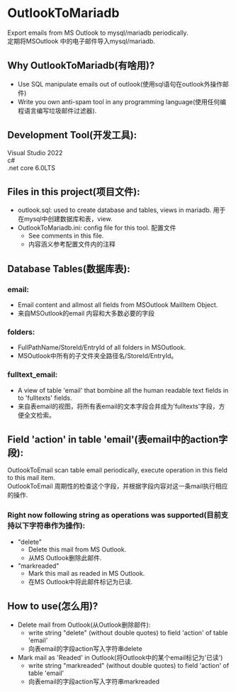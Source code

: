 ﻿# OutlookToMariadb

Export emails from MS Outlook to mysql/mariadb periodically.  
定期将MSOutlook 中的电子邮件导入mysql/mariadb.  

## Why OutlookToMariadb(有啥用)?
- Use SQL manipulate emails out of outlook(使用sql语句在outlook外操作邮件)  
- Write you own anti-spam tool in any programming language(使用任何编程语言编写垃圾邮件过滤器).

## Development Tool(开发工具):  
Visual Studio 2022  
c#  
.net core 6.0LTS  

## Files in this project(项目文件):  
- outlook.sql: used to create database and tables, views in mariadb. 用于在mysql中创建数据库和表，view.  
- OutlookToMariadb.ini: config file for this tool. 配置文件  
    - See comments in this file.
    - 内容涵义参考配置文件内的注释  

## Database Tables(数据库表):  
### email: 
- Email content and allmost all fields from MSOutlook MailItem Object.   
- 来自MSOutlook的email 内容和大多数必要的字段  
### folders:  
- FullPathName/StoreId/EntryId of all folders in MSOutlook.  
- MSOutlook中所有的子文件夹全路径名/StoreId/EntryId。
### fulltext_email: 
- A view of table 'email' that bombine all the human readable text fields in to 'fulltexts' fields.  
- 来自表email的视图，将所有表email的文本字段合并成为'fulltexts'字段，方便全文检索。   


## Field 'action' in table 'email'(表email中的action字段):  
OutlookToEmail scan table email periodically, execute operation in this field to this mail item.  
OutlookToEmail 周期性的检查这个字段，并根据字段内容对这一条mail执行相应的操作.  

### Right now following string as operations was supported(目前支持以下字符串作为操作):
- "delete"
    - Delete this mail from MS Outlook.  
    - 从MS Outlook删除此邮件.  
- "markreaded"
    - Mark this mail as readed in  MS Outlook.  
    - 在MS Outlook中将此邮件标记为已读.  

## How to use(怎么用)?  
- Delete mail from Outlook(从Outlook删除邮件):
    - write string "delete" (without double quotes) to field 'action' of table 'email'
    - 向表email的字段action写入字符串delete
- Mark mail as 'Readed' in Outlook(将Outlook中的某个email标记为'已读')
    - write string "markreaded" (without double quotes) to field 'action' of table 'email'
    - 向表email的字段action写入字符串markreaded

